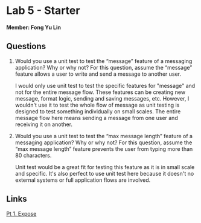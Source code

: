 # Lab 5 - Starter

**Member: Fong Yu Lin**

## Questions
1. Would you use a unit test to test the “message” feature of a messaging application? Why or why not? For this question, assume the “message” feature allows a user to write and send a message to another user.

    I would only use unit test to test the specific features for "message" and not for the entire message flow. These features can be creating new message, format logic, sending and saving messages, etc. However, I wouldn't use it to test the whole flow of message as unit testing is designed to test something individually on small scales. The entire message flow here means sending a message from one user and receiving it on another.

2. Would you use a unit test to test the “max message length” feature of a messaging application? Why or why not? For this question, assume the “max message length” feature prevents the user from typing more than 80 characters.

    Unit test would be a great fit for testing this feature as it is in small scale and specific. It's also perfect to use unit test here because it doesn't no external systems or full application flows are involved.

## Links

<nav>
    <a href="expose.html" title="Go to expose page">Pt 1. Expose</a>
</nav>